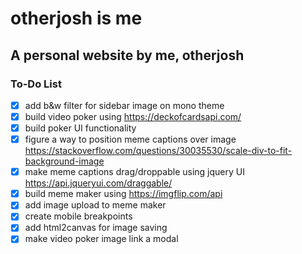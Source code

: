 # otherjosh is me
## A personal website by me, otherjosh

### To-Do List
- [x] add b&w filter for sidebar image on mono theme
- [x] build video poker using https://deckofcardsapi.com/
- [x] build poker UI functionality
- [x] figure a way to position meme captions over image https://stackoverflow.com/questions/30035530/scale-div-to-fit-background-image
- [x] make meme captions drag/droppable using jquery UI https://api.jqueryui.com/draggable/
- [x] build meme maker using https://imgflip.com/api
- [x] add image upload to meme maker
- [x] create mobile breakpoints
- [x] add html2canvas for image saving
- [x] make video poker image link a modal